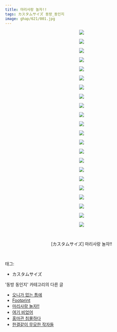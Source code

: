 ```yaml
---
title: 마리사랑 놀자!!
tags: カスタムサイズ 동방_동인지
image: ghap/621/001.jpg
---
```

<div class="article">
<p style="text-align: center; clear: none; float: none;"><img src="{{ site.nasurl }}/ghap/621/001.jpg"/></p>
<p style="text-align: center; clear: none; float: none;"><img src="{{ site.nasurl }}/ghap/621/002.jpg"/></p>
<p style="text-align: center; clear: none; float: none;"><img src="{{ site.nasurl }}/ghap/621/003.jpg"/></p>
<p style="text-align: center; clear: none; float: none;"><img src="{{ site.nasurl }}/ghap/621/004.jpg"/></p>
<p style="text-align: center; clear: none; float: none;"><img src="{{ site.nasurl }}/ghap/621/005.jpg"/></p>
<p style="text-align: center; clear: none; float: none;"><img src="{{ site.nasurl }}/ghap/621/006.jpg"/></p>
<p style="text-align: center; clear: none; float: none;"><img src="{{ site.nasurl }}/ghap/621/007.jpg"/></p>
<p style="text-align: center; clear: none; float: none;"><img src="{{ site.nasurl }}/ghap/621/008.jpg"/></p>
<p style="text-align: center; clear: none; float: none;"><img src="{{ site.nasurl }}/ghap/621/009.jpg"/></p>
<p style="text-align: center; clear: none; float: none;"><img src="{{ site.nasurl }}/ghap/621/010.jpg"/></p>
<p style="text-align: center; clear: none; float: none;"><img src="{{ site.nasurl }}/ghap/621/011.jpg"/></p>
<p style="text-align: center; clear: none; float: none;"><img src="{{ site.nasurl }}/ghap/621/012.jpg"/></p>
<p style="text-align: center; clear: none; float: none;"><img src="{{ site.nasurl }}/ghap/621/013.jpg"/></p>
<p style="text-align: center; clear: none; float: none;"><img src="{{ site.nasurl }}/ghap/621/014.jpg"/></p>
<p style="text-align: center; clear: none; float: none;"><img src="{{ site.nasurl }}/ghap/621/015.jpg"/></p>
<p style="text-align: center; clear: none; float: none;"><img src="{{ site.nasurl }}/ghap/621/016.jpg"/></p>
<p style="text-align: center; clear: none; float: none;"><img src="{{ site.nasurl }}/ghap/621/017.jpg"/></p>
<p style="text-align: center; clear: none; float: none;"><img src="{{ site.nasurl }}/ghap/621/018.jpg"/></p>
<p style="text-align: center; clear: none; float: none;"><img src="{{ site.nasurl }}/ghap/621/019.jpg"/></p>
<p style="text-align: center; clear: none; float: none;"><img src="{{ site.nasurl }}/ghap/621/020.jpg"/></p>
<p style="text-align: center; clear: none; float: none;"><img src="{{ site.nasurl }}/ghap/621/021.jpg"/></p>
<p style="text-align: center; clear: none; float: none;"><img src="{{ site.nasurl }}/ghap/621/022.jpg"/></p>
<p style="text-align: center; clear: none; float: none;"><br/></p>
<p style="text-align: center; clear: none; float: none;">[カスタムサイズ] 마리사랑 놀자!!</p>
<p><br/></p>
</div><div class="tagTrail">
<p>태그: </p>
<ul>
<li>カスタムサイズ</li>
</ul>
</div><div class="another">
<p>'동방 동인지' 카테고리의 다른 글</p>
<ul>
<li><a href="/2016-07-01-ghap_623">오니가 없는 틈에</a></li>
<li><a href="/2016-07-01-ghap_622">Footprint</a></li>
<li><a href="/2016-07-01-ghap_621">마리사랑 놀자!!</a></li>
<li><a href="/2016-07-01-ghap_619">여기 비었어</a></li>
<li><a href="/2016-07-01-ghap_618">홍마관 침몰하다</a></li>
<li><a href="/2016-07-01-ghap_617">한결같이 무모한 작자들</a></li>
</ul>
</div><div class="cb_module cb_fluid">
<div class="cb_wrt cb_profile">
</div><!-- commentList close -->
</div>
